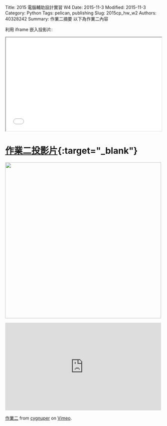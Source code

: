 Title: 2015 電腦輔助設計實習 W4
Date: 2015-11-3
Modified: 2015-11-3
Category: Python
Tags: pelican, publishing
Slug: 2015cp_hw_w2
Authors: 40328242
Summary: 作業二摘要
以下為作業二內容

利用 iframe 嵌入投影片:

<iframe src="simplest2.html" width="500" height="300"></iframe>

[作業二投影片](simplest2.html){:target="_blank"}
============

<img src="https://copy.com/fUFyjj9wgP42pC2q" width="500" alt=""></img>

<iframe src="https://player.vimeo.com/video/142707755" width="500" height="281" frameborder="0" webkitallowfullscreen mozallowfullscreen allowfullscreen></iframe> <p><a href="https://vimeo.com/142707755">作業二</a> from <a href="https://vimeo.com/user44912565">cygnuper</a> on <a href="https://vimeo.com">Vimeo</a>.</p>